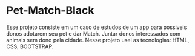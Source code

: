 # Pet-Match-Black

Esse projeto consiste em um caso de estudos de um app para possiveis donos adotarem seu pet e dar Match.
Juntar donos interessados com animais sem dono pela cidade.
Nesse projeto usei as tecnologias: HTML, CSS, BOOTSTRAP. 


